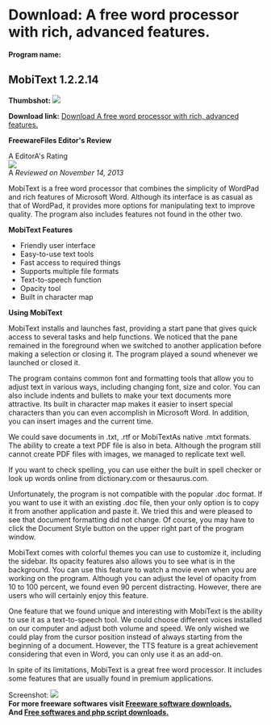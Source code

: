 # Download: A free word processor with rich, advanced features.

**Program name:**

## MobiText 1.2.2.14

  
**Thumbshot:** ![](http://www.freewarefiles.com/screenshot/mobitext_md.jpg)   
  
**Download link:** [Download A free word processor with rich, advanced features.](http://freesoftwares.boysofts.com/MobiText_program_93854.html)  
  


**FreewareFiles Editor's Review**  
  


A EditorA's Rating  
![](http://www.freewarefiles.com/images/rating/4.gif)  
A _Reviewed on November 14, 2013_   
  
MobiText is a free word processor that combines the simplicity of WordPad and rich features of Microsoft Word. Although its interface is as casual as that of WordPad, it provides more options for manipulating text to improve quality. The program also includes features not found in the other two. 

**MobiText Features**

  * Friendly user interface 
  * Easy-to-use text tools 
  * Fast access to required things 
  * Supports multiple file formats 
  * Text-to-speech function 
  * Opacity tool 
  * Built in character map 

**Using MobiText**

MobiText installs and launches fast, providing a start pane that gives quick access to several tasks and help functions. We noticed that the pane remained in the foreground when we switched to another application before making a selection or closing it. The program played a sound whenever we launched or closed it.

The program contains common font and formatting tools that allow you to adjust text in various ways, including changing font, size and color. You can also include indents and bullets to make your text documents more attractive. Its built in character map makes it easier to insert special characters than you can even accomplish in Microsoft Word. In addition, you can insert images and the current time.

We could save documents in .txt, .rtf or MobiTextAs native .mtxt formats. The ability to create a text PDF file is also in beta. Although the program still cannot create PDF files with images, we managed to replicate text well.

If you want to check spelling, you can use either the built in spell checker or look up words online from dictionary.com or thesaurus.com.

Unfortunately, the program is not compatible with the popular .doc format. If you want to use it with an existing .doc file, then your only option is to copy it from another application and paste it. We tried this and were pleased to see that document formatting did not change. Of course, you may have to click the Document Style button on the upper right part of the program window.

MobiText comes with colorful themes you can use to customize it, including the sidebar. Its opacity features also allows you to see what is in the background. You can use this feature to watch a movie even when you are working on the program. Although you can adjust the level of opacity from 10 to 100 percent, we found even 90 percent distracting. However, there are users who will certainly enjoy this feature.

One feature that we found unique and interesting with MobiText is the ability to use it as a text-to-speech tool. We could choose different voices installed on our computer and adjust both volume and speed. We only wished we could play from the cursor position instead of always starting from the beginning of a document. However, the TTS feature is a great achievement considering that even in Word, you can only use it as an add-on.

In spite of its limitations, MobiText is a great free word processor. It includes some features that are usually found in premium applications. 

  
  
Screenshot: ![](http://www.freewarefiles.com/screenshot/mobitext.jpg)   
**For more freeware softwares visit [Freeware software downloads.](http://freesoftwares.boysofts.com/)**   
**And [Free softwares and php script downloads.](http://www.boysofts.com/)**
